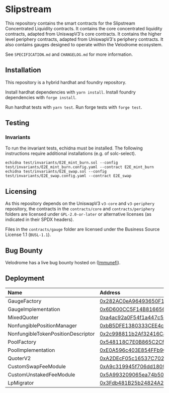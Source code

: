 # Slipstream

This repository contains the smart contracts for the Slipstream Concentrated Liquidity contracts. It contains
the core concentrated liquidity contracts, adapted from UniswapV3's core contracts. It contains the higher level
periphery contracts, adapted from UniswapV3's periphery contracts. It also contains gauges designed to operate
within the Velodrome ecosystem.  

See `SPECIFICATION.md` and `CHANGELOG.md` for more information. 

## Installation

This repository is a hybrid hardhat and foundry repository.

Install hardhat dependencies with `yarn install`.
Install foundry dependencies with `forge install`.

Run hardhat tests with `yarn test`.
Run forge tests with `forge test`.

## Testing

### Invariants

To run the invariant tests, echidna must be installed. The following instructions require additional installations (e.g. of solc-select). 

```
echidna test/invariants/E2E_mint_burn.sol --config test/invariants/E2E_mint_burn.config.yaml --contract E2E_mint_burn
echidna test/invariants/E2E_swap.sol --config test/invariants/E2E_swap.config.yaml --contract E2E_swap
```

## Licensing

As this repository depends on the UniswapV3 `v3-core` and `v3-periphery` repository, the contracts in the 
`contracts/core` and  `contracts/periphery` folders are licensed under `GPL-2.0-or-later` or alternative 
licenses (as indicated in their SPDX headers).

Files in the `contracts/gauge` folder are licensed under the Business Source License 1.1 (`BUSL-1.1`).

## Bug Bounty
Velodrome has a live bug bounty hosted on ([Immunefi](https://immunefi.com/bounty/velodromefinance/)).

## Deployment

| Name               | Address                                                                                                                               |
| :----------------- | :------------------------------------------------------------------------------------------------------------------------------------ |
| GaugeFactory               | [0x282AC0eA96493650F1A5E5e5d20490C782F1592a](https://optimistic.etherscan.io/address/0x282AC0eA96493650F1A5E5e5d20490C782F1592a#code) |
| GaugeImplementation               | [0x6D600CC5F14B81665606Ca1985605464BA332Bad](https://optimistic.etherscan.io/address/0x6D600CC5F14B81665606Ca1985605464BA332Bad#code) |
| MixedQuoter               | [0xa4ac92a0F54f1a447c55a4082c90742F5E76Df62](https://optimistic.etherscan.io/address/0xa4ac92a0F54f1a447c55a4082c90742F5E76Df62#code) |
| NonfungiblePositionManager               | [0xbB5DFE1380333CEE4c2EeBd7202c80dE2256AdF4](https://optimistic.etherscan.io/address/0xbB5DFE1380333CEE4c2EeBd7202c80dE2256AdF4#code) |
| NonfungibleTokenPositionDescriptor               | [0x2c998811b2Af32416C8ff4c0ea85f0e7Ed834ff8](https://optimistic.etherscan.io/address/0x2c998811b2Af32416C8ff4c0ea85f0e7Ed834ff8#code) |
| PoolFactory               | [0x548118C7E0B865C2CfA94D15EC86B666468ac758](https://optimistic.etherscan.io/address/0x548118C7E0B865C2CfA94D15EC86B666468ac758#code) |
| PoolImplementation               | [0xE0A596c403E854FFb9C828aB4f07eEae04A05D37](https://optimistic.etherscan.io/address/0xE0A596c403E854FFb9C828aB4f07eEae04A05D37#code) |
| QuoterV2               | [0xA2DEcF05c16537C702779083Fe067e308463CE45](https://optimistic.etherscan.io/address/0xA2DEcF05c16537C702779083Fe067e308463CE45#code) |
| CustomSwapFeeModule               | [0xA9c319945f706dd1809819321a2e31C9A169e9c1](https://optimistic.etherscan.io/address/0xA9c319945f706dd1809819321a2e31C9A169e9c1#code) |
| CustomUnstakedFeeModule               | [0x5A993209065ea74b50E23a378ddB7068189345D0](https://optimistic.etherscan.io/address/0x5A993209065ea74b50E23a378ddB7068189345D0#code) |
| LpMigrator                | [0x3Fdb481B25b24824A2339a4A1AbD0B0BC7534e71](http://optimistic.etherscan.io/address/0x3Fdb481B25b24824A2339a4A1AbD0B0BC7534e71#code) |